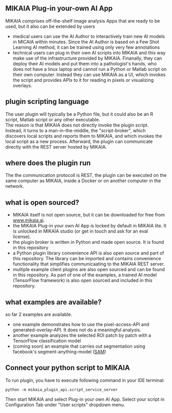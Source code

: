 ## MIKAIA Plug-in your-own AI App
MIKAIA comprises off-the-shelf image analysis Apps that are ready to be used, but it also can be extended by users<br>
 - medical users can use the AI Author to interactively train new AI models in MICAIA within minutes. Since the AI Author is based on a Few Shot Learning AI method, it can be trained using only very few annotations<br>
 - technical users can plug in their own AI scripts into MIKAIA and this way make use of the infrastructure provided by MIKAIA. Finanally, they can deploy their AI models and put them into a pathologist's hands, who does not have a linux laptop and cannot run a Python or Matlab script on their own computer. Instead they can use MIKAIA as a UI, which invokes the script and provides APIs to it for reading in pixels or visualizing overlays.  

## plugin scripting language
The user plugin will typically be a Python file, but it could also be an R script, Matlab script or any other executable. <br>
The reason is that MIKAIA does not directly invoke the plugin script. Instead, it turns to a man-in-the-middle, the "script-broker", which discovers local scripts and reports them to MIKAIA, and which invokes the local script as a new process. Afterward, the plugin can communicate directly with the REST server hosted by MIKAIA. 

## where does the plugin run
The the communication protocoll is REST, the plugin can be executed on the same computer as MIKAIA, inside a Docker or on another computer in the network. 

## what is open sourced?
- MIKAIA itself is not open source, but it can be downloaded for free from www.mikaia.ai.
- the MIKAIA Plug-in your own AI App is locked by default in MIKAIA lite. It is unlocked in MIKAIA studio (or get in touch and ask for an eval license).
- the plugin broker is written in Python and made open source. It is found in this repository
- a Python plugin library convenience API is also open source and part of this repository. The library can be imported and contains convenience functionality that simplifies communicaating to the MIKAIA REST server.
- multiple example client plugins are also open sourced and can be found in this repository. As part of one of the examples, a trained AI model (TensorFlow framework) is also open sourced and included in this repository.

## what examples are available?
so far 2 examples are available. 
- one example demonstrates how to use the pixel-access-API and generated-overlay-API. It does not do a meaningful analysis.
- another example analyzes the selected ROI patch by patch with a TensorFlow classification model
- (coming soon) an example that carries out segmentation using facebook's segment-anything-model ([SAM](https://github.com/facebookresearch/segment-anything)) 

## Connect your python script to MIKAIA
To run plugin, you have to execute following command in your IDE terminal:
````
python -m mikaia_plugin_api.script_service_server
````

Then start MIKAIA and select Plug-in your own AI App. Select your script in Configuration Tab under "User scripts" dropdown menu.